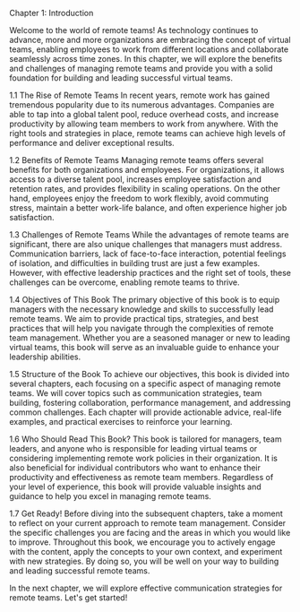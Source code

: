 Chapter 1: Introduction

Welcome to the world of remote teams! As technology continues to advance, more and more organizations are embracing the concept of virtual teams, enabling employees to work from different locations and collaborate seamlessly across time zones. In this chapter, we will explore the benefits and challenges of managing remote teams and provide you with a solid foundation for building and leading successful virtual teams.

1.1 The Rise of Remote Teams In recent years, remote work has gained tremendous popularity due to its numerous advantages. Companies are able to tap into a global talent pool, reduce overhead costs, and increase productivity by allowing team members to work from anywhere. With the right tools and strategies in place, remote teams can achieve high levels of performance and deliver exceptional results.

1.2 Benefits of Remote Teams Managing remote teams offers several benefits for both organizations and employees. For organizations, it allows access to a diverse talent pool, increases employee satisfaction and retention rates, and provides flexibility in scaling operations. On the other hand, employees enjoy the freedom to work flexibly, avoid commuting stress, maintain a better work-life balance, and often experience higher job satisfaction.

1.3 Challenges of Remote Teams While the advantages of remote teams are significant, there are also unique challenges that managers must address. Communication barriers, lack of face-to-face interaction, potential feelings of isolation, and difficulties in building trust are just a few examples. However, with effective leadership practices and the right set of tools, these challenges can be overcome, enabling remote teams to thrive.

1.4 Objectives of This Book The primary objective of this book is to equip managers with the necessary knowledge and skills to successfully lead remote teams. We aim to provide practical tips, strategies, and best practices that will help you navigate through the complexities of remote team management. Whether you are a seasoned manager or new to leading virtual teams, this book will serve as an invaluable guide to enhance your leadership abilities.

1.5 Structure of the Book To achieve our objectives, this book is divided into several chapters, each focusing on a specific aspect of managing remote teams. We will cover topics such as communication strategies, team building, fostering collaboration, performance management, and addressing common challenges. Each chapter will provide actionable advice, real-life examples, and practical exercises to reinforce your learning.

1.6 Who Should Read This Book? This book is tailored for managers, team leaders, and anyone who is responsible for leading virtual teams or considering implementing remote work policies in their organization. It is also beneficial for individual contributors who want to enhance their productivity and effectiveness as remote team members. Regardless of your level of experience, this book will provide valuable insights and guidance to help you excel in managing remote teams.

1.7 Get Ready! Before diving into the subsequent chapters, take a moment to reflect on your current approach to remote team management. Consider the specific challenges you are facing and the areas in which you would like to improve. Throughout this book, we encourage you to actively engage with the content, apply the concepts to your own context, and experiment with new strategies. By doing so, you will be well on your way to building and leading successful remote teams.

In the next chapter, we will explore effective communication strategies for remote teams. Let's get started!
